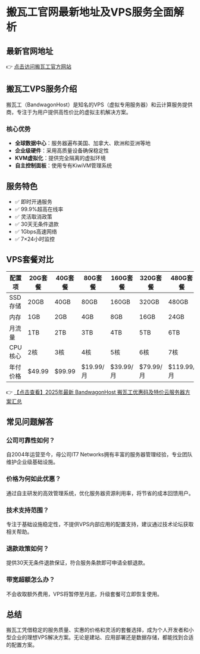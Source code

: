 # 搬瓦工官网最新地址及VPS服务全面解析

## 最新官网地址
👉 [点击访问搬瓦工官方网站](https://bit.ly/banwagon)

## 搬瓦工VPS服务介绍
搬瓦工（BandwagonHost）是知名的VPS（虚拟专用服务器）和云计算服务提供商，专注于为用户提供高性价比的虚拟主机解决方案。

### 核心优势
- **全球数据中心**：服务器遍布美国、加拿大、欧洲和亚洲等地
- **企业级硬件**：采用高质量设备确保稳定性
- **KVM虚拟化**：提供完全隔离的虚拟环境
- **自主控制面板**：使用专有KiwiVM管理系统

## 服务特色
- ✅ 即时开通服务
- ✅ 99.9%超高在线率
- ✅ 灵活取消政策
- ✅ 30天无条件退款
- ✅ 1Gbps高速网络
- ✅ 7×24小时监控

## VPS套餐对比

| 配置项       | 20G套餐 | 40G套餐 | 80G套餐 | 160G套餐 | 320G套餐 | 480G套餐 |
|--------------|---------|---------|---------|----------|----------|----------|
| SSD存储      | 20GB    | 40GB    | 80GB    | 160GB    | 320GB    | 480GB    |
| 内存         | 1GB     | 2GB     | 4GB     | 8GB      | 16GB     | 24GB     |
| 月流量       | 1TB     | 2TB     | 3TB     | 4TB      | 5TB      | 6TB      |
| CPU核心      | 2核     | 3核     | 4核     | 5核      | 6核      | 7核      |
| 年付价格     | $49.99  | $99.99  | $19.99/月 | $39.99/月 | $79.99/月 | $119.99/月 |

👉 [【点击查看】2025年最新 BandwagonHost 搬瓦工优惠码及特价云服务器方案汇总](https://bit.ly/banwagon)

## 常见问题解答

### 公司可靠性如何？
自2004年运营至今，母公司IT7 Networks拥有丰富的服务器管理经验，专业团队维护企业级基础设施。

### 价格为何如此优惠？
通过自主研发的高效管理系统，优化服务器资源利用率，将节省的成本回馈用户。

### 技术支持范围？
专注于基础设施稳定性，不提供VPS内部应用的配置支持，建议通过技术论坛获取相关帮助。

### 退款政策如何？
提供30天无条件退款保证，符合服务条款即可申请全额退款。

### 带宽超额怎么办？
不会收取额外费用，VPS将暂停至月底，升级套餐可立即恢复使用。

## 总结
搬瓦工凭借稳定的服务质量、实惠的价格和灵活的套餐选择，成为个人开发者和小型企业的理想VPS解决方案。无论是建站、应用部署还是数据存储，都能找到合适的配置方案。